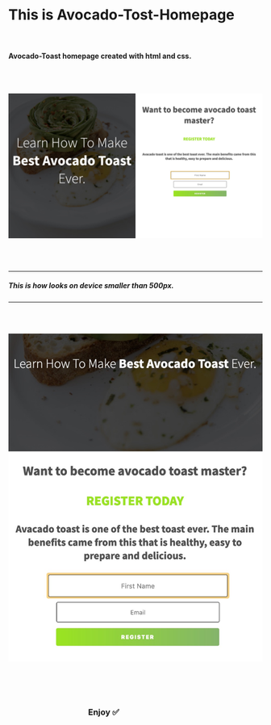 # This is Avocado-Tost-Homepage

</br>

#### Avocado-Toast homepage created with html and css.

</br>
</br>

![avocado-homepage](image/avocado-homepage.jpg)

</br>
</br>

---

##### This is how looks on device smaller than 500px.

---

</br>
</br>

![avocado-responsive](image/avocado-res.jpg)

</br>
</br>
</br>

### &emsp; &emsp; &emsp; &emsp; &emsp; &emsp; &emsp; &emsp;Enjoy ✅
